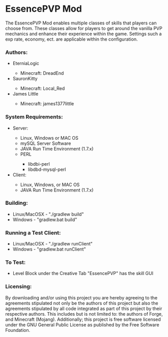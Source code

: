 <h1>EssencePVP Mod</h1>
  The EssencePVP Mod enables multiple classes of skills  that players can choose from. These classes allow for players to get around the vanilla PVP mechanics and enhance their experience within the game. Settings such a exp rate, economy, ect. are applicable within the configuration.
<h3>Authors:</h3><ul>
	<li>EterniaLogic</li>
	<ul>
		<li>Minecraft: DreadEnd</li>
	</ul>
	<li>SauronKitty</li>
	<ul>
		<li>Minecraft: Local_Red</li>
	</ul>
	<li>James Little</li>
	<ul>
		<li>Minecraft: james1377little</li>
	</ul>
</ul>
<h3>System Requirements:</h3><ul>
	<li>Server:</li>
	<ul>
		<li>Linux, Windows or MAC OS</li>
		<li>mySQL Server Software</li>
		<li>JAVA Run Time Environment (1.7.x)</li>
		<li>PERL</li>
		<ul>
			<li>libdbi-perl</li>
			<li>libdbd-mysql-perl</li>
		</ul>
	</ul>
	<li>Client:</li>
	<ul>
		<li>Linux, Windows, or MAC OS</li>
		<li>JAVA Run Time Environment (1.7.x)</li>
	</ul>
</ul>
<h3>Building:</h3><ul>
	<li>Linux/MacOSX - "./gradlew build"</li>
	<li>Windows - "gradlew.bat build"</li>
</ul>
<h3>Running a Test Client:</h3><ul>
	<li>Linux/MacOSX - "./gradlew runClient"</li>
	<li>Windows - "gradlew.bat runClient"</li>
</ul>
<h3>To Test:</h3><ul>
	<li>Level Block under the Creative Tab "EssencePVP" has the skill GUI</li>
</ul>
<h3>Licensing:</h3>
By downloading and/or using this project you are hereby agreeing to the agreements stipulated not only be the authors of this project but also the agreements stipulated by all code integrated as part of this project by their respective authors. This includes but is not limited to: the authors of Forge, and Minecraft (Mojang). Additionally; this project is free software licensed under the GNU General Public License as published by the Free Software Foundation.